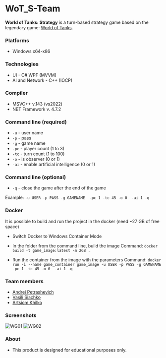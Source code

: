 # WoT_S-Team
**World of Tanks: Strategy** is a turn-based strategy game based on the legendary game: [World of Tanks](https://worldoftanks.com/ "World of Tanks").


### Platforms
- Windows x64-x86

### Technologies
- UI - C# WPF (MVVM)
- AI and Network - C++ (IOCP)

### Compiler
- MSVC++ v.143 (vs2022)
- NET Framework v. 4.7.2

### Command line (required)
- `-u` - user name
- `-p` - pass
- `-g` - game name
- `-pc` - player count (1 to 3)
- `-tc` - turn count (1 to 100)
- `-o` - is observer (0 or 1)
- `-ai` - enable artificial intelligence (0 or 1)

### Command line (optional)
- `-q` - close the game after the end of the game

Example: `-u USER -p PASS -g GAMENAME  -pc 1 -tc 45 -o 0  -ai 1 -q`

### Docker
It is possible to build and run the project in the docker (need ~27 GB of free space)
- Switch Docker to Windows Container Mode
- In the folder from the command line, build the image
Command: `docker build -t game_image:latest -m 2GB .`

- Run the container from the image with the parameters
Command: `docker run -i --name game_container game_image -u USER -p PASS -g GAMENAME -pc 1 -tc 45 -o 0  -ai 1 -q`

### Team members
- [Andrei Petrashevich](https://github.com/mrpetrashevitch)
- [Vasili Siachko](https://github.com/banany2001)
- [Artsiom Khilko](https://github.com/Artyom-Master)

### Screenshots
![WG01](https://user-images.githubusercontent.com/59962031/165247699-bd7661be-5577-4fe2-8580-8af885a994c3.JPG)
![WG02](https://user-images.githubusercontent.com/59962031/165247720-673d9d12-e858-4517-ba09-0620451a479a.JPG)

### About
- This product is designed for educational purposes only.
